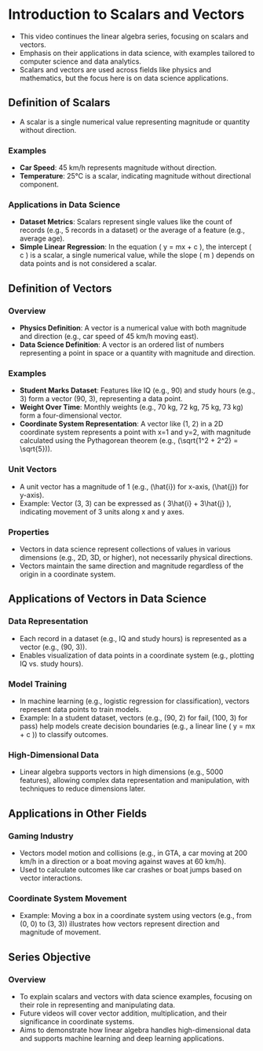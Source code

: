 

# Introduction to Scalars and Vectors

- This video continues the linear algebra series, focusing on scalars and vectors.
- Emphasis on their applications in data science, with examples tailored to computer science and data analytics.
- Scalars and vectors are used across fields like physics and mathematics, but the focus here is on data science applications.

## Definition of Scalars

- A scalar is a single numerical value representing magnitude or quantity without direction.
### Examples
- **Car Speed**: 45 km/h represents magnitude without direction.
- **Temperature**: 25°C is a scalar, indicating magnitude without directional component.
### Applications in Data Science
- **Dataset Metrics**: Scalars represent single values like the count of records (e.g., 5 records in a dataset) or the average of a feature (e.g., average age).
- **Simple Linear Regression**: In the equation \( y = mx + c \), the intercept \( c \) is a scalar, a single numerical value, while the slope \( m \) depends on data points and is not considered a scalar.

## Definition of Vectors
### Overview
- **Physics Definition**: A vector is a numerical value with both magnitude and direction (e.g., car speed of 45 km/h moving east).
- **Data Science Definition**: A vector is an ordered list of numbers representing a point in space or a quantity with magnitude and direction.
### Examples
- **Student Marks Dataset**: Features like IQ (e.g., 90) and study hours (e.g., 3) form a vector (90, 3), representing a data point.
- **Weight Over Time**: Monthly weights (e.g., 70 kg, 72 kg, 75 kg, 73 kg) form a four-dimensional vector.
- **Coordinate System Representation**: A vector like (1, 2) in a 2D coordinate system represents a point with x=1 and y=2, with magnitude calculated using the Pythagorean theorem (e.g., \(\sqrt{1^2 + 2^2} = \sqrt{5}\)).
### Unit Vectors
- A unit vector has a magnitude of 1 (e.g., \(\hat{i}\) for x-axis, \(\hat{j}\) for y-axis).
- Example: Vector (3, 3) can be expressed as \( 3\hat{i} + 3\hat{j} \), indicating movement of 3 units along x and y axes.
### Properties
- Vectors in data science represent collections of values in various dimensions (e.g., 2D, 3D, or higher), not necessarily physical directions.
- Vectors maintain the same direction and magnitude regardless of the origin in a coordinate system.

## Applications of Vectors in Data Science
### Data Representation
- Each record in a dataset (e.g., IQ and study hours) is represented as a vector (e.g., (90, 3)).
- Enables visualization of data points in a coordinate system (e.g., plotting IQ vs. study hours).
### Model Training
- In machine learning (e.g., logistic regression for classification), vectors represent data points to train models.
- Example: In a student dataset, vectors (e.g., (90, 2) for fail, (100, 3) for pass) help models create decision boundaries (e.g., a linear line \( y = mx + c \)) to classify outcomes.
### High-Dimensional Data
- Linear algebra supports vectors in high dimensions (e.g., 5000 features), allowing complex data representation and manipulation, with techniques to reduce dimensions later.

## Applications in Other Fields
### Gaming Industry
- Vectors model motion and collisions (e.g., in GTA, a car moving at 200 km/h in a direction or a boat moving against waves at 60 km/h).
- Used to calculate outcomes like car crashes or boat jumps based on vector interactions.
### Coordinate System Movement
- Example: Moving a box in a coordinate system using vectors (e.g., from (0, 0) to (3, 3)) illustrates how vectors represent direction and magnitude of movement.

## Series Objective
### Overview
- To explain scalars and vectors with data science examples, focusing on their role in representing and manipulating data.
- Future videos will cover vector addition, multiplication, and their significance in coordinate systems.
- Aims to demonstrate how linear algebra handles high-dimensional data and supports machine learning and deep learning applications.


